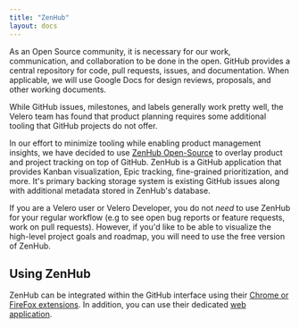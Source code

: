 ```yaml
---
title: "ZenHub"
layout: docs
---
```


As an Open Source community, it is necessary for our work, communication, and collaboration to be done in the open.
GitHub provides a central repository for code, pull requests, issues, and documentation.  When applicable, we will use Google Docs for design reviews, proposals, and other working documents.

While GitHub issues, milestones, and labels generally work pretty well, the Velero team has found that product planning requires some additional tooling that GitHub projects do not offer.  

In our effort to minimize tooling while enabling product management insights, we have decided to use [ZenHub Open-Source](https://www.zenhub.com/blog/open-source/) to overlay product and project tracking on top of GitHub.
ZenHub is a GitHub application that provides Kanban visualization, Epic tracking, fine-grained prioritization, and more.  It's primary backing storage system is existing GitHub issues along with additional metadata stored in ZenHub's database.

If you are a Velero user or Velero Developer, you do not _need_ to use ZenHub for your regular workflow (e.g to see open bug reports or feature requests, work on pull requests).  However, if you'd like to be able to visualize the high-level project goals and roadmap, you will need to use the free version of ZenHub.

## Using ZenHub

ZenHub can be integrated within the GitHub interface using their [Chrome or FireFox extensions](https://www.zenhub.com/extension).  In addition, you can use their dedicated [web application](https://app.zenhub.com/workspace/o/heptio/velero/boards?filterLogic=all&repos=99143276).
